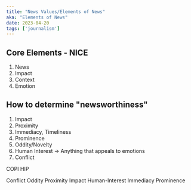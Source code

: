 ```yaml
---
title: "News Values/Elements of News"
aka: "Elements of News"
date: 2023-04-20
tags: ['journalism']
---
```


## Core Elements - NICE

1. News
2. Impact 
3. Context 
4. Emotion 


## How to determine "newsworthiness"

1. Impact
2. Proximity
3. Immediacy, Timeliness 
4. Prominence 
5. Oddity/Novelty
6. Human Interest ->  Anything that appeals to emotions
7. Conflict

COPI HIP 

Conflict Oddity Proximity Impact 
Human-Interest Immediacy Prominence
